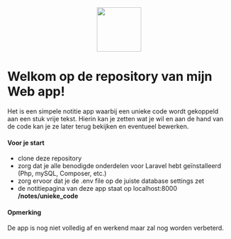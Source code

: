 <div style="text-align:center;"><img style="height:100px;"src="https://camo.githubusercontent.com/5ceadc94fd40688144b193fd8ece2b805d79ca9b/68747470733a2f2f6c61726176656c2e636f6d2f6173736574732f696d672f636f6d706f6e656e74732f6c6f676f2d6c61726176656c2e737667" /></div>

# Welkom op de repository van mijn Web app!

Het is een simpele notitie app waarbij een unieke code wordt gekoppeld aan een stuk vrije tekst.
Hierin kan je zetten wat je wil en aan de hand van de code kan je ze later terug bekijken en eventueel bewerken. 

#### Voor je start

- clone deze repository
- zorg dat je alle benodigde onderdelen voor Laravel hebt geïnstalleerd (Php, mySQL, Composer, etc.)
- zorg ervoor dat je de .env file op de juiste database settings zet
- de notitiepagina van deze app staat op localhost:8000 **/notes/unieke_code**

#### Opmerking

De app is nog niet volledig af en werkend maar zal nog worden verbeterd.
